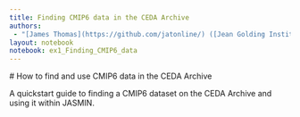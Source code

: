 ```yaml
---
title: Finding CMIP6 data in the CEDA Archive
authors:
 - "[James Thomas](https://github.com/jatonline/) ([Jean Golding Institute](https://www.bristol.ac.uk/golding/))"
layout: notebook
notebook: ex1_Finding_CMIP6_data
---
```


<div class="lead" markdown="1">
# How to find and use CMIP6 data in the CEDA Archive

A quickstart guide to finding a CMIP6 dataset on the CEDA Archive and using it within JASMIN.
</div>
